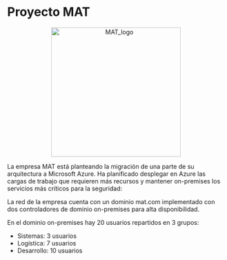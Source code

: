 <h1>Proyecto MAT</h1>

<p align="center">
  <img src="https://live.staticflickr.com/65535/46851389975_c77e07b157_n.jpg" width="300" height="300" alt="MAT_logo">
</p>

<p>La empresa MAT está planteando la migración de una parte de su arquitectura a Microsoft Azure.
  Ha planificado desplegar en Azure las cargas de trabajo que requieren más recursos y mantener
  on-premises los servicios más críticos para la seguridad:</p>
<p>La red de la empresa cuenta con un dominio mat.com implementado con dos controladores de dominio
  on-premises para alta disponibilidad.</p>
<p>En el dominio on-premises hay 20 usuarios repartidos en 3 grupos:</p>
<ul>
  <li>Sistemas: 3 usuarios</li>
  <li>Logística: 7 usuarios</li>
  <li>Desarrollo: 10 usuarios</li>
</ul>

